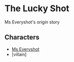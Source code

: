 # The Lucky Shot

Ms Everyshot's origin story

## Characters

- [Ms Everyshot](./../Cast/Villains/MsEveryshot.md)
- [villain]